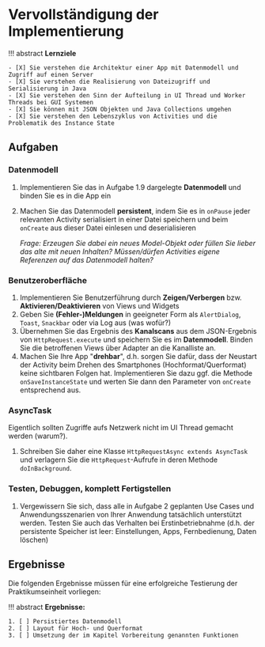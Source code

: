# Vervollständigung der Implementierung


!!! abstract 
    **Lernziele**

    - [X] Sie verstehen die Architektur einer App mit Datenmodell und Zugriff auf einen Server
    - [X] Sie verstehen die Realisierung von Dateizugriff und Serialisierung in Java
    - [X] Sie verstehen den Sinn der Aufteilung in UI Thread und Worker Threads bei GUI Systemen
    - [X] Sie können mit JSON Objekten und Java Collections umgehen
    - [X] Sie verstehen den Lebenszyklus von Activities und die Problematik des Instance State

## Aufgaben

### Datenmodell

1. Implementieren Sie das in Aufgabe 1.9 dargelegte **Datenmodell** und binden Sie es in die App ein
2. Machen Sie das Datenmodell **persistent**, indem Sie es in `onPause` jeder relevanten Activity serialisiert in einer Datei speichern und beim `onCreate` aus dieser Datei einlesen und deserialisieren

      *Frage: Erzeugen Sie dabei ein neues Model-Objekt oder füllen Sie lieber das alte mit neuen Inhalten? Müssen/dürfen Activities eigene Referenzen auf das Datenmodell halten?*

### Benutzeroberfläche
1. Implementieren Sie Benutzerführung durch **Zeigen/Verbergen** bzw. **Aktivieren/Deaktivieren** von Views und Widgets
2. Geben Sie **(Fehler-)Meldungen** in geeigneter Form als `AlertDialog`, `Toast`, `Snackbar` oder via Log aus (was wofür?)
3. Übernehmen Sie das Ergebnis des **Kanalscans** aus dem JSON-Ergebnis von `HttpRequest.execute` und
speichern Sie es im **Datenmodell**. Binden Sie die betroffenen Views über Adapter an die Kanalliste an.
1. Machen Sie Ihre App "**drehbar**", d.h. sorgen Sie dafür, dass der Neustart der Activity beim Drehen des Smartphones (Hochformat/Querformat) keine sichtbaren Folgen hat. Implementieren Sie dazu ggf. die Methode `onSaveInstanceState` und werten Sie dann den Parameter von `onCreate` entsprechend aus.


### AsyncTask
Eigentlich sollten Zugriffe aufs Netzwerk nicht im UI Thread gemacht werden (warum?). 

1. Schreiben Sie daher eine Klasse `HttpRequestAsync extends AsyncTask` und verlagern Sie die `HttpRequest`-Aufrufe in deren Methode `doInBackground`.


### Testen, Debuggen, komplett Fertigstellen
1. Vergewissern Sie sich, dass alle in Aufgabe 2 geplanten Use Cases und Anwendungsszenarien von Ihrer Anwendung tatsächlich unterstützt werden. Testen Sie auch das Verhalten bei Erstinbetriebnahme (d.h. der persistente Speicher ist leer: Einstellungen, Apps, Fernbedienung, Daten löschen)

## Ergebnisse

Die folgenden Ergebnisse müssen für eine erfolgreiche Testierung der Praktikumseinheit vorliegen:

!!! abstract
    __Ergebnisse:__

    1. [ ] Persistiertes Datenmodell
    2. [ ] Layout für Hoch- und Querformat
    3. [ ] Umsetzung der im Kapitel Vorbereitung genannten Funktionen